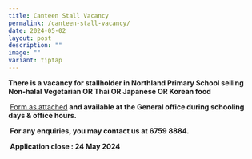 ```yaml
---
title: Canteen Stall Vacancy
permalink: /canteen-stall-vacancy/
date: 2024-05-02
layout: post
description: ""
image: ""
variant: tiptap
---
```

<p><strong>There is a vacancy for stallholder in Northland Primary School selling Non-halal Vegetarian OR Thai OR Japanese OR Korean food</strong>
</p>
<p><strong>&nbsp;</strong><a href="https://drive.google.com/file/d/12cQHNHFbnyN94mhyDNyK11mAQo5YAoYZ/view?usp=drive_link" rel="noopener noreferrer nofollow" target="_blank">Form as attached</a><strong> and available at the General office during schooling days &amp; office hours.</strong>
</p>
<p><strong>&nbsp;For any enquiries, you may contact us at 6759 8884. &nbsp;</strong>
</p>
<p><strong>&nbsp;Application close : 24 May 2024</strong>
</p>
<p>&nbsp;</p>